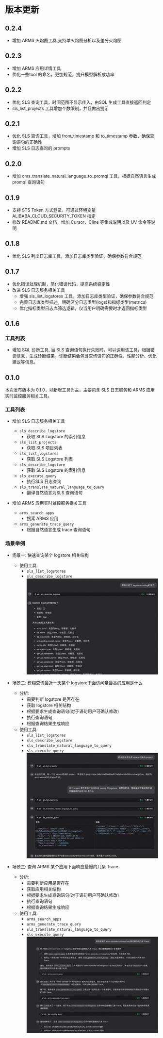 # 版本更新

## 0.2.4
- 增加 ARMS 火焰图工具,支持单火焰图分析以及差分火焰图

## 0.2.3
- 增加 ARMS 应用详情工具
- 优化一些tool 的命名，更加规范，提升模型解析成功率

## 0.2.2
- 优化 SLS 查询工具，时间范围不显示传入，由SQL 生成工具直接返回判定
- sls_list_projects 工具增加个数限制，并且做出提示

## 0.2.1
- 优化 SLS 查询工具，增加 from_timestamp 和 to_timestamp 参数，确保查询语句的正确性
- 增加 SLS 日志查询的 prompts

## 0.2.0
- 增加 cms_translate_natural_language_to_promql 工具，根据自然语言生成 promql 查询语句

## 0.1.9
- 支持 STS Token 方式登录，可通过环境变量ALIBABA_CLOUD_SECURITY_TOKEN 指定
- 修改 README.md 文档，增加 Cursor，Cline 等集成说明以及 UV 命令等说明

## 0.1.8
- 优化 SLS 列出日志库工具，添加日志库类型验证，确保参数符合规范


## 0.1.7
- 优化错误处理机制，简化错误代码，提高系统稳定性
- 改进 SLS 日志服务相关工具
    - 增强 sls_list_logstores 工具，添加日志库类型验证，确保参数符合规范
    - 完善日志库类型描述，明确区分日志类型(logs)和指标类型(metrics)
    - 优化指标类型日志库筛选逻辑，仅当用户明确需要时才返回指标类型

## 0.1.6
### 工具列表
- 增加 SQL 诊断工具, 当 SLS 查询语句执行失败时，可以调用该工具，根据错误信息，生成诊断结果。诊断结果会包含查询语句的正确性、性能分析、优化建议等信息。


## 0.1.0
本次发布版本为 0.1.0，以新增工具为主，主要包含 SLS 日志服务和 ARMS 应用实时监控服务相关工具。


### 工具列表

- 增加 SLS 日志服务相关工具
    - `sls_describe_logstore`
        - 获取 SLS Logstore 的索引信息
    - `sls_list_projects`
        - 获取 SLS 项目列表
    - `sls_list_logstores`
        - 获取 SLS Logstore 列表
    - `sls_describe_logstore`
        - 获取 SLS Logstore 的索引信息
    - `sls_execute_query`
        - 执行SLS 日志查询
    - `sls_translate_natural_language_to_query`
        - 翻译自然语言为SLS 查询语句

- 增加 ARMS 应用实时监控服务相关工具
    - `arms_search_apps`
        - 搜索 ARMS 应用
    - `arms_generate_trace_query`
        - 根据自然语言生成 trace 查询语句

### 场景举例

- 场景一: 快速查询某个 logstore 相关结构
    - 使用工具:
        - `sls_list_logstores`
        - `sls_describe_logstore`
    ![image](./images/search_log_store.png)


- 场景二: 模糊查询最近一天某个 logstore下面访问量最高的应用是什么
    - 分析:
        - 需要判断 logstore 是否存在
        - 获取 logstore 相关结构
        - 根据要求生成查询语句(对于语句用户可确认修改)
        - 执行查询语句
        - 根据查询结果生成响应
    - 使用工具:
        - `sls_list_logstores`
        - `sls_describe_logstore`
        - `sls_translate_natural_language_to_query`
        - `sls_execute_query`
    ![image](./images/fuzzy_search_and_get_logs.png)

    
- 场景三: 查询 ARMS 某个应用下面响应最慢的几条 Trace
    - 分析:
        - 需要判断应用是否存在
        - 获取应用相关结构
        - 根据要求生成查询语句(对于语句用户可确认修改)
        - 执行查询语句
        - 根据查询结果生成响应
    - 使用工具:
        - `arms_search_apps`
        - `arms_generate_trace_query`
        - `sls_translate_natural_language_to_query`
        - `sls_execute_query`
    ![image](./images/find_slowest_trace.png)

